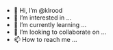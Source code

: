- 👋 Hi, I’m @klrood
- 👀 I’m interested in ...
- 🌱 I’m currently learning ...
- 💞️ I’m looking to collaborate on ...
- 📫 How to reach me ...

<!---
klrood/klrood is a ✨ special ✨ repository because its `README.md` (this file) appears on your GitHub profile.
You can click the Preview link to take a look at your changes.
--->

